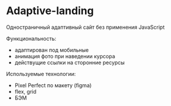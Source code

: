 # Adaptive-landing

Одностраничный адаптивный сайт без применения JavaScript

Функциональность:
- адаптирован под мобильные 
- анимация фото при наведении курсора 
- действущие ссылки на сторонние ресурсы

Используемые технологии:
- Pixel Perfect по макету (figma)
- flex, grid
- БЭМ


